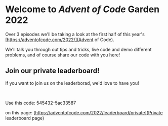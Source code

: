 # Welcome to *Advent of Code* Garden 2022

Over 3 episodes we'll be taking a look at the first half of this year's [https://adventofcode.com/2022/](Advent of Code). 

We'll talk you through out tips and tricks, live code and demo different problems, and of course share our code with you here!

## Join our private leaderboard!

If you want to join us on the leaderborad, we'd love to have you!

</br>

Use this code: 545432-5ac33587
</br>

on this page: [https://adventofcode.com/2022/leaderboard/private](Private leaderboard page)
